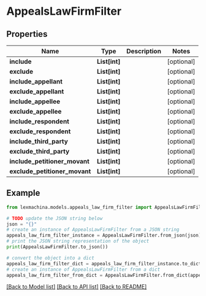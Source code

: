 # AppealsLawFirmFilter


## Properties

Name | Type | Description | Notes
------------ | ------------- | ------------- | -------------
**include** | **List[int]** |  | [optional] 
**exclude** | **List[int]** |  | [optional] 
**include_appellant** | **List[int]** |  | [optional] 
**exclude_appellant** | **List[int]** |  | [optional] 
**include_appellee** | **List[int]** |  | [optional] 
**exclude_appellee** | **List[int]** |  | [optional] 
**include_respondent** | **List[int]** |  | [optional] 
**exclude_respondent** | **List[int]** |  | [optional] 
**include_third_party** | **List[int]** |  | [optional] 
**exclude_third_party** | **List[int]** |  | [optional] 
**include_petitioner_movant** | **List[int]** |  | [optional] 
**exclude_petitioner_movant** | **List[int]** |  | [optional] 

## Example

```python
from lexmachina.models.appeals_law_firm_filter import AppealsLawFirmFilter

# TODO update the JSON string below
json = "{}"
# create an instance of AppealsLawFirmFilter from a JSON string
appeals_law_firm_filter_instance = AppealsLawFirmFilter.from_json(json)
# print the JSON string representation of the object
print(AppealsLawFirmFilter.to_json())

# convert the object into a dict
appeals_law_firm_filter_dict = appeals_law_firm_filter_instance.to_dict()
# create an instance of AppealsLawFirmFilter from a dict
appeals_law_firm_filter_from_dict = AppealsLawFirmFilter.from_dict(appeals_law_firm_filter_dict)
```
[[Back to Model list]](../README.md#documentation-for-models) [[Back to API list]](../README.md#documentation-for-api-endpoints) [[Back to README]](../README.md)


